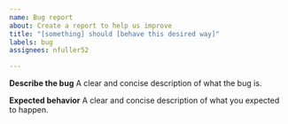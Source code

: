 ```yaml
---
name: Bug report
about: Create a report to help us improve
title: "[something] should [behave this desired way]"
labels: bug
assignees: nfuller52

---
```


**Describe the bug**
A clear and concise description of what the bug is.

**Expected behavior**
A clear and concise description of what you expected to happen.
